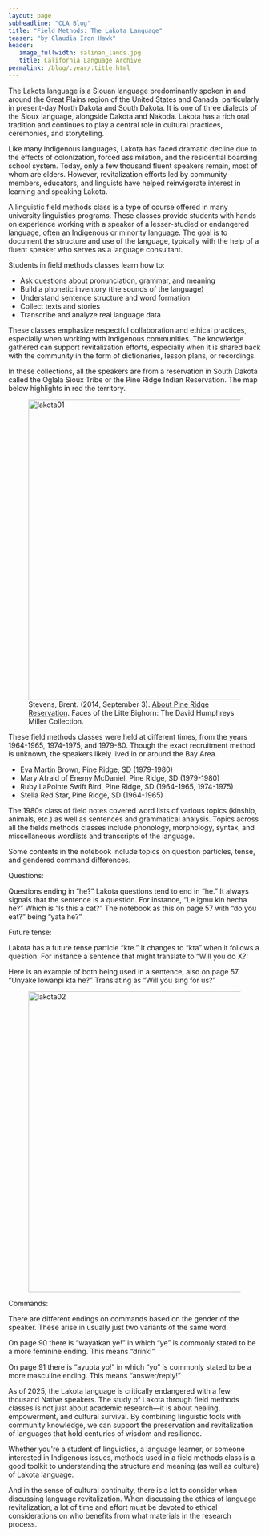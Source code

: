 ```yaml
---
layout: page
subheadline: "CLA Blog"
title: "Field Methods: The Lakota Language"
teaser: "by Claudia Iron Hawk"
header:
   image_fullwidth: salinan_lands.jpg
   title: California Language Archive
permalink: /blog/:year/:title.html
---
```


The Lakota language is a Siouan language predominantly spoken in and around the Great Plains region of the United States and Canada, particularly in present-day North Dakota and South Dakota. It is one of three dialects of the Sioux language, alongside Dakota and Nakoda. Lakota has a rich oral tradition and continues to play a central role in cultural practices, ceremonies, and storytelling.

Like many Indigenous languages, Lakota has faced dramatic decline due to the effects of colonization, forced assimilation, and the residential boarding school system. Today, only a few thousand fluent speakers remain, most of whom are elders. However, revitalization efforts led by community members, educators, and linguists have helped reinvigorate interest in learning and speaking Lakota.

A linguistic field methods class is a type of course offered in many university linguistics programs. These classes provide students with hands-on experience working with a speaker of a lesser-studied or endangered language, often an Indigenous or minority language. The goal is to document the structure and use of the language, typically with the help of a fluent speaker who serves as a language consultant.

Students in field methods classes learn how to:
<ul>
  <li>Ask questions about pronunciation, grammar, and meaning</li>
  <li>Build a phonetic inventory (the sounds of the language)</li>
  <li>Understand sentence structure and word formation</li>
  <li>Collect texts and stories</li>
  <li>Transcribe and analyze real language data</li>
</ul>

These classes emphasize respectful collaboration and ethical practices, especially when working with Indigenous communities. The knowledge gathered can support revitalization efforts, especially when it is shared back with the community in the form of dictionaries, lesson plans, or recordings.

In these collections, all the speakers are from a reservation in South Dakota called the Oglala Sioux Tribe or the Pine Ridge Indian Reservation. The map below highlights in red the territory.

<div class="between_images">
   <figure>
<img src="{{ site.urlimg }}lakota-01.jpg" alt="lakota01" width="600px"/>
      <figcaption class="caption">Stevens, Brent. (2014, September 3). <a href="https://davidhumphreysmiller.org/about-pine-ridge-reservation/">About Pine Ridge Reservation</a>. Faces of the Litte Bighorn: The David Humphreys Miller Collection.</figcaption>
   </figure>
</div>

These field methods classes were held at different times, from the years 1964-1965, 1974-1975, and 1979-80. Though the exact recruitment method is unknown, the speakers likely lived in or around the Bay Area. 
<ul>
  <li>Eva Martin Brown, Pine Ridge, SD (1979-1980)</li>
  <li>Mary Afraid of Enemy McDaniel, Pine Ridge, SD (1979-1980)</li>
  <li>Ruby LaPointe Swift Bird, Pine Ridge, SD (1964-1965, 1974-1975)</li>
  <li>Stella Red Star, Pine Ridge, SD (1964-1965)</li>
</ul>

The 1980s class of field notes covered word lists of various topics (kinship, animals, etc.) as well as sentences and grammatical analysis. Topics across all the fields methods classes include phonology, morphology, syntax, and miscellaneous wordlists and transcripts of the language. 

Some contents in the notebook include topics on question particles, tense, and gendered command differences. 

Questions: 

Questions ending in “he?” Lakota questions tend to end in “he.” It always signals that the sentence is a question. For instance, “Le igmu kin hecha he?” Which is “Is this a cat?” The notebook as this on page 57 with “do you eat?” being “yata he?” 

Future tense:

Lakota has a future tense particle “kte.” It changes to “kta” when it follows a question. For instance a sentence that might translate to “Will you do X?:

Here is an example of both being used in a sentence, also on page 57. “Unyake lowanpi kta he?” Translating as “Will you sing for us?”

<div class="between_images">
   <figure>
<img src="{{ site.urlimg }}lakota-02.jpg" alt="lakota02" width="600px"/>
      <figcaption class="caption"></figcaption>
   </figure>
</div>

Commands:

There are different endings on commands based on the gender of the speaker. These arise in usually just two variants of the same word. 

On page 90 there is “wayatkan ye!” in which “ye” is commonly stated to be a more feminine ending. This means “drink!”

On page 91 there is “ayupta yo!” in which “yo” is commonly stated to be a more masculine ending. This means “answer/reply!”

As of 2025, the Lakota language is critically endangered with a few thousand Native speakers. The study of Lakota through field methods classes is not just about academic research—it is about healing, empowerment, and cultural survival. By combining linguistic tools with community knowledge, we can support the preservation and revitalization of languages that hold centuries of wisdom and resilience.

Whether you're a student of linguistics, a language learner, or someone interested in Indigenous issues, methods used in a field methods class is a good toolkit to understanding the structure and meaning (as well as culture) of Lakota language. 

And in the sense of cultural continuity, there is a lot to consider when discussing language revitalization. When discussing the ethics of language revitalization, a lot of time and effort must be devoted to ethical considerations on who benefits from what materials in the research process.
